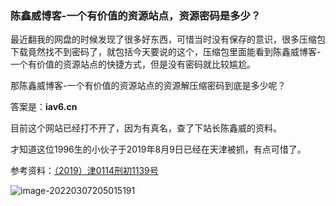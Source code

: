 ### 陈鑫威博客-一个有价值的资源站点，资源密码是多少？

最近翻我的网盘的时候发现了很多好东西，可惜当时没有保存的意识，很多压缩包下载竟然找不到密码了，就包括今天要说的这个，压缩包里面能看到陈鑫威博客-一个有价值的资源站点的快捷方式，但是没有密码就比较尴尬。

那陈鑫威博客-一个有价值的资源站点的资源解压缩密码到底是多少呢？

答案是：**iav6.cn**

目前这个网站已经打不开了，因为有真名，查了下站长陈鑫威的资料。

才知道这位1996生的小伙子于2019年8月9日已经在天津被抓，有点可惜了。

参考资料：[（2019）津0114刑初1139号](https://wenshu.court.gov.cn/website/wenshu/181107ANFZ0BXSK4/index.html)

![image-20220307205015191](https://ossimg.yzitc.com/2022/03/07/08803536b2e8f.png)
